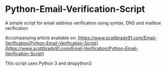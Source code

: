 # Python-Email-Verification-Script
A simple script for email address verification using syntax, DNS and mailbox verification

Accompanying article available on: [https://www.scottbrady91.com/Email-Verification/Python-Email-Verification-Script](https://www.scottbrady91.com/Email-Verification/Python-Email-Verification-Script)

This script uses Python 3 and dnspython3
